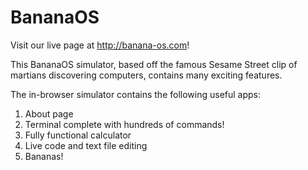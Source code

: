 # BananaOS

Visit our live page at http://banana-os.com!

This BananaOS simulator, based off the famous Sesame Street clip of martians discovering computers, contains many exciting features.

The in-browser simulator contains the following useful apps:

1. About page
2. Terminal complete with hundreds of commands!
3. Fully functional calculator
4. Live code and text file editing
5. Bananas!
